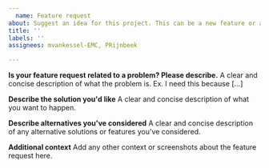 ```yaml
---
  name: Feature request
about: Suggest an idea for this project. This can be a new feature or an improvement.
title: ''
labels: ''
assignees: mvankessel-EMC, PRijnbeek

---
```


  **Is your feature request related to a problem? Please describe.**
  A clear and concise description of what the problem is. Ex. I need this because [...]

**Describe the solution you'd like**
A clear and concise description of what you want to happen.

**Describe alternatives you've considered**
  A clear and concise description of any alternative solutions or features you've considered.

**Additional context**
Add any other context or screenshots about the feature request here.
